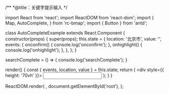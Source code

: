 /**
 *@title：关键字提示输入
 */

import React from 'react';
import ReactDOM from 'react-dom';
import {
  Map,
  AutoComplete,
} from 'rc-bmap';
import { Button } from 'antd';

class AutoCompleteExample extends React.Component {
  constructor(props) {
    super(props);
    this.state = {
      location: '北京市',
      value: '',
      events: {
        onconfirm() {
          console.log('onconfirm');
        },
        onhighlight() {
          console.log('onhighlight');
        },
      },
    };
  }

  searchComplete = () => {
    console.log('searchComplete');
  }

  render() {
    const { events, location, value } = this.state;
    return (
        <div style={{ height: '70vh' }}>
          <Map
            ak="dbLUj1nQTvDvKXkov5fhnH5HIE88RUEO"
            scrollWheelZoom
          >
            <AutoComplete
              input="suggest"
              searchComplete={this.searchComplete}
              events={events}
              location={location}
              value={value}
            />
          </Map>
          <input id="suggest" />
        </div>
    );
  }
}

ReactDOM.render(
  <AutoCompleteExample />,
  document.getElementById('root'),
);
